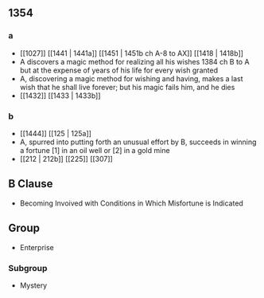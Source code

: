 ## 1354
### a
- [[1027]] [[1441 | 1441a]] [[1451 | 1451b ch A-8 to AX]] [[1418 | 1418b]] 
- A discovers a magic method for realizing all his wishes 1384 ch B to A but at the expense of years of his life for every wish granted
- A, discovering a magic method for wishing and having, makes a last wish that he shall live forever; but his magic fails him, and he dies
- [[1432]] [[1433 | 1433b]] 

### b
- [[1444]] [[125 | 125a]] 
- A, spurred into putting forth an unusual effort by B, succeeds in winning a fortune [1] in an oil well or [2] in a gold mine
- [[212 | 212b]] [[225]] [[307]] 

## B Clause
- Becoming Invoived with Conditions in Which Misfortune is Indicated

## Group
- Enterprise

### Subgroup
- Mystery

